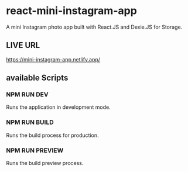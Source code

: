 # react-mini-instagram-app

A mini Instagram photo app built with React.JS and Dexie.JS for Storage.

## LIVE URL

https://mini-instagram-app.netlify.app/

## available Scripts

### NPM RUN DEV

Runs the application in development mode.

### NPM RUN BUILD

Runs the build process for production.

### NPM RUN PREVIEW

Runs the build preview process.
